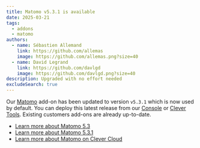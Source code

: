 ```yaml
---
title: Matomo v5.3.1 is available
date: 2025-03-21
tags:
  - addons
  - matomo
authors:
  - name: Sébastien Allemand
    link: https://github.com/allemas
    image: https://github.com/allemas.png?size=40
  - name: David Legrand
    link: https://github.com/davlgd
    image: https://github.com/davlgd.png?size=40
description: Upgraded with no effort needed
excludeSearch: true
---
```


Our [Matomo](https://matomo.org/) add-on has been updated to version `v5.3.1` which is now used by default. You can deploy this latest release from our [Console](https://console.clever-cloud.com) or [Clever Tools](/doc/cli/). Existing customers add-ons are already up-to-date.

- [Learn more about Matomo 5.3](https://matomo.org/changelog/matomo-5-3-0/)
- [Learn more about Matomo 5.3.1](https://matomo.org/changelog/matomo-5-3-1/)
- [Learn more about Matomo on Clever Cloud](/doc/addons/matomo/)
